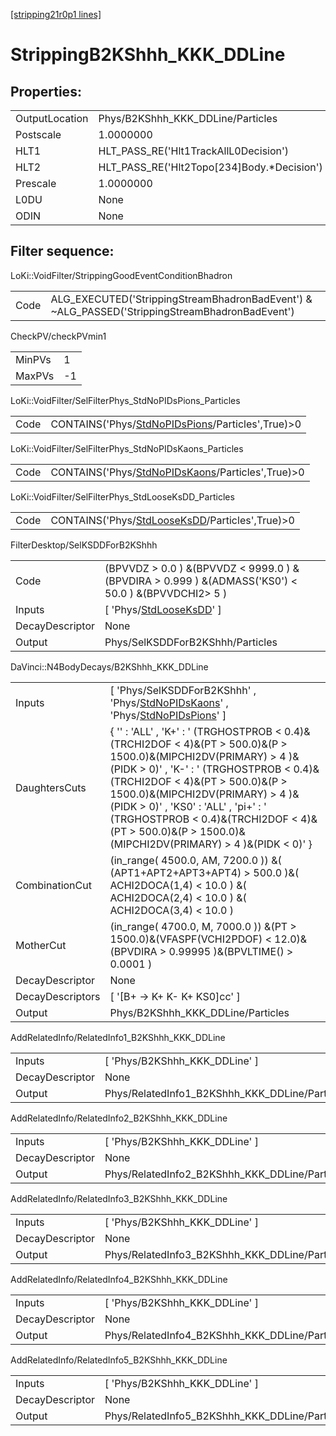 [[stripping21r0p1 lines]](./stripping21r0p1-index)

# StrippingB2KShhh_KKK_DDLine

## Properties:

|                |                                               |
|----------------|-----------------------------------------------|
| OutputLocation | Phys/B2KShhh_KKK_DDLine/Particles             |
| Postscale      | 1.0000000                                     |
| HLT1           | HLT_PASS_RE('Hlt1TrackAllL0Decision')         |
| HLT2           | HLT_PASS_RE('Hlt2Topo[234]Body.\*Decision') |
| Prescale       | 1.0000000                                     |
| L0DU           | None                                          |
| ODIN           | None                                          |

## Filter sequence:

LoKi::VoidFilter/StrippingGoodEventConditionBhadron

|      |                                                                                                |
|------|------------------------------------------------------------------------------------------------|
| Code | ALG_EXECUTED('StrippingStreamBhadronBadEvent') & ~ALG_PASSED('StrippingStreamBhadronBadEvent') |

CheckPV/checkPVmin1

|        |     |
|--------|-----|
| MinPVs | 1   |
| MaxPVs | -1  |

LoKi::VoidFilter/SelFilterPhys_StdNoPIDsPions_Particles

|      |                                                                                                       |
|------|-------------------------------------------------------------------------------------------------------|
| Code | CONTAINS('Phys/[StdNoPIDsPions](./stripping21r0p1-commonparticles-stdnopidspions)/Particles',True)\>0 |

LoKi::VoidFilter/SelFilterPhys_StdNoPIDsKaons_Particles

|      |                                                                                                       |
|------|-------------------------------------------------------------------------------------------------------|
| Code | CONTAINS('Phys/[StdNoPIDsKaons](./stripping21r0p1-commonparticles-stdnopidskaons)/Particles',True)\>0 |

LoKi::VoidFilter/SelFilterPhys_StdLooseKsDD_Particles

|      |                                                                                                   |
|------|---------------------------------------------------------------------------------------------------|
| Code | CONTAINS('Phys/[StdLooseKsDD](./stripping21r0p1-commonparticles-stdlooseksdd)/Particles',True)\>0 |

FilterDesktop/SelKSDDForB2KShhh

|                 |                                                                                                        |
|-----------------|--------------------------------------------------------------------------------------------------------|
| Code            | (BPVVDZ \> 0.0 ) &(BPVVDZ \< 9999.0 ) &(BPVDIRA \> 0.999 ) &(ADMASS('KS0') \< 50.0 ) &(BPVVDCHI2\> 5 ) |
| Inputs          | [ 'Phys/[StdLooseKsDD](./stripping21r0p1-commonparticles-stdlooseksdd)' ]                            |
| DecayDescriptor | None                                                                                                   |
| Output          | Phys/SelKSDDForB2KShhh/Particles                                                                       |

DaVinci::N4BodyDecays/B2KShhh_KKK_DDLine

|                  |                                                                                                                                                                                                                                                                                                                                                                                                |
|------------------|------------------------------------------------------------------------------------------------------------------------------------------------------------------------------------------------------------------------------------------------------------------------------------------------------------------------------------------------------------------------------------------------|
| Inputs           | [ 'Phys/SelKSDDForB2KShhh' , 'Phys/[StdNoPIDsKaons](./stripping21r0p1-commonparticles-stdnopidskaons)' , 'Phys/[StdNoPIDsPions](./stripping21r0p1-commonparticles-stdnopidspions)' ]                                                                                                                                                                                                         |
| DaughtersCuts    | { '' : 'ALL' , 'K+' : ' (TRGHOSTPROB \< 0.4)&(TRCHI2DOF \< 4)&(PT \> 500.0)&(P \> 1500.0)&(MIPCHI2DV(PRIMARY) \> 4 )&(PIDK \> 0)' , 'K-' : ' (TRGHOSTPROB \< 0.4)&(TRCHI2DOF \< 4)&(PT \> 500.0)&(P \> 1500.0)&(MIPCHI2DV(PRIMARY) \> 4 )&(PIDK \> 0)' , 'KS0' : 'ALL' , 'pi+' : ' (TRGHOSTPROB \< 0.4)&(TRCHI2DOF \< 4)&(PT \> 500.0)&(P \> 1500.0)&(MIPCHI2DV(PRIMARY) \> 4 )&(PIDK \< 0)' } |
| CombinationCut   | (in_range( 4500.0, AM, 7200.0 )) &( (APT1+APT2+APT3+APT4) \> 500.0 )&( ACHI2DOCA(1,4) \< 10.0 ) &( ACHI2DOCA(2,4) \< 10.0 ) &( ACHI2DOCA(3,4) \< 10.0 )                                                                                                                                                                                                                                        |
| MotherCut        | (in_range( 4700.0, M, 7000.0 )) &(PT \> 1500.0)&(VFASPF(VCHI2PDOF) \< 12.0)&(BPVDIRA \> 0.99995 )&(BPVLTIME() \> 0.0001 )                                                                                                                                                                                                                                                                      |
| DecayDescriptor  | None                                                                                                                                                                                                                                                                                                                                                                                           |
| DecayDescriptors | [ '[B+ -\> K+ K- K+ KS0]cc' ]                                                                                                                                                                                                                                                                                                                                                              |
| Output           | Phys/B2KShhh_KKK_DDLine/Particles                                                                                                                                                                                                                                                                                                                                                              |

AddRelatedInfo/RelatedInfo1_B2KShhh_KKK_DDLine

|                 |                                                |
|-----------------|------------------------------------------------|
| Inputs          | [ 'Phys/B2KShhh_KKK_DDLine' ]                |
| DecayDescriptor | None                                           |
| Output          | Phys/RelatedInfo1_B2KShhh_KKK_DDLine/Particles |

AddRelatedInfo/RelatedInfo2_B2KShhh_KKK_DDLine

|                 |                                                |
|-----------------|------------------------------------------------|
| Inputs          | [ 'Phys/B2KShhh_KKK_DDLine' ]                |
| DecayDescriptor | None                                           |
| Output          | Phys/RelatedInfo2_B2KShhh_KKK_DDLine/Particles |

AddRelatedInfo/RelatedInfo3_B2KShhh_KKK_DDLine

|                 |                                                |
|-----------------|------------------------------------------------|
| Inputs          | [ 'Phys/B2KShhh_KKK_DDLine' ]                |
| DecayDescriptor | None                                           |
| Output          | Phys/RelatedInfo3_B2KShhh_KKK_DDLine/Particles |

AddRelatedInfo/RelatedInfo4_B2KShhh_KKK_DDLine

|                 |                                                |
|-----------------|------------------------------------------------|
| Inputs          | [ 'Phys/B2KShhh_KKK_DDLine' ]                |
| DecayDescriptor | None                                           |
| Output          | Phys/RelatedInfo4_B2KShhh_KKK_DDLine/Particles |

AddRelatedInfo/RelatedInfo5_B2KShhh_KKK_DDLine

|                 |                                                |
|-----------------|------------------------------------------------|
| Inputs          | [ 'Phys/B2KShhh_KKK_DDLine' ]                |
| DecayDescriptor | None                                           |
| Output          | Phys/RelatedInfo5_B2KShhh_KKK_DDLine/Particles |
